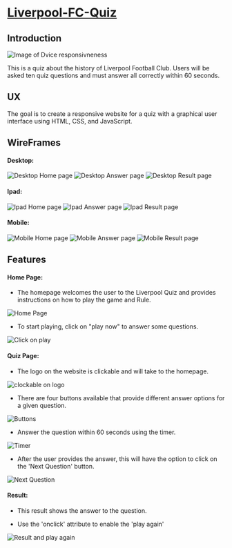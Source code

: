 # [Liverpool-FC-Quiz](https://ciarangriffin93.github.io/Liverpool-FC-Quiz/)

## Introduction

![Image of Dvice responsivneness](/assets/image/Introduction-image.png)

This is a quiz about the history of Liverpool Football Club. Users will be asked ten quiz questions and must answer all correctly within 60 seconds. 

## UX

The goal is to create a responsive website for a quiz with a graphical user interface using HTML, CSS, and JavaScript.

## WireFrames

#### Desktop:
![Desktop Home page](/assets/image/Browser-Home.png)
![Desktop Answer page](/assets/image/Browser-Answer.png)
![Desktop Result page](/assets/image/Browser-Result.png)

#### Ipad:
![Ipad Home page](/assets/image/Ipad-Home.png)
![Ipad Answer page](/assets/image/Ipad-Answer.png)
![Ipad Result page](/assets/image/Ipad-Result.png)

#### Mobile:
![Mobile Home page](/assets/image/Iphone-Home.png)
![Mobile Answer page](/assets/image/Iphone-Answer.png)
![Mobile Result page](/assets/image/Iphone-Result.png)

## Features

#### Home Page:

*  The homepage welcomes the user to the Liverpool Quiz and provides instructions on how to play the game and Rule.

![Home Page](/assets/image/Game-Rule.png)

* To start playing, click on "play now" to answer some questions.

 ![Click on play](/assets/image/Click-play.png)

#### Quiz Page: 

* The logo on the website is clickable and will take to the homepage.

![clockable on logo](/assets/image/Click-back-home-page.png)

* There are four buttons available that provide different answer options for a given question.

![Buttons](/assets/image/Button-question.png)

* Answer the question within 60 seconds using the timer.

![Timer](/assets/image/Timer.png)

* After the user provides the answer, this will have the option to click on the 'Next Question' button.

![Next Question](/assets/image/Next-Question.png)

#### Result:

* This result shows the answer to the question.

* Use the 'onclick' attribute to enable the 'play again'

![Result and play again](/assets/image/Result.png)